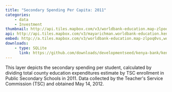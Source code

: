```yaml
---
title: "Secondary Spending Per Capita: 2011"
categories: 
    - data
    - Investment
thumbnail: http://api.tiles.mapbox.com/v3/worldbank-education.map-zlpoq0vs,worldbank-education.kenya_sec_spend/7/77/63.png128
api: http://api.tiles.mapbox.com/v3/mayarichman.worldbank-education.kenya_sec_spend.jsonp
embed: http://a.tiles.mapbox.com/v3/worldbank-education.map-zlpoq0vs,worldbank-education.kenya_sec_spend.html#6/-0.1318/37.0899
downloads:
    - type: SQLite
      link: https://github.com/downloads/developmentseed/kenya-bank/kenya-all-indicators-county.zip
---
```

<p>This layer depicts the secondary spending per student, calculated by dividing total county education expenditures estimate by TSC enrollment in Public Secondary Schools in 2011. Data collected by the Teacher's Service Commission (TSC) and obtained May 14, 2012.</p>